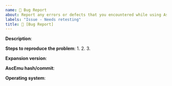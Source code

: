 ```yaml
---
name: 👾 Bug Report
about: Report any errors or defects that you encountered while using AscEmu.
labels: "Issue - Needs retesting"
title: 👾 [Bug Report] 
---
```


**Description**: 

**Steps to reproduce the problem**: 
1. 
2. 
3. 

**Expansion version**: 
<!--
    Specify version - is required:
    - Patch 1.12.1 - Classic
    - Patch 2.4.3 - TBC
    - Patch 3.3.5 - WoTLK
    - Patch 4.3.4 - Cataclysm
    - Patch 5.4.8 - Mop
-->

**AscEmu hash/commit**: 

**Operating system**: 
<!--
    Specify system - is required:
    - Platform: CentOS
    - Platform: Linux
    - Platform: MacOSX
    - Platform: Windows
-->
